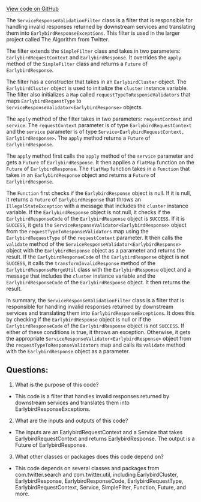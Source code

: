 [View code on GitHub](https://github.com/misbahsy/the-algorithm/src/java/com/twitter/search/earlybird_root/filters/ServiceResponseValidationFilter.java)

The `ServiceResponseValidationFilter` class is a filter that is responsible for handling invalid responses returned by downstream services and translating them into `EarlybirdResponseExceptions`. This filter is used in the larger project called The Algorithm from Twitter. 

The filter extends the `SimpleFilter` class and takes in two parameters: `EarlybirdRequestContext` and `EarlybirdResponse`. It overrides the `apply` method of the `SimpleFilter` class and returns a `Future` of `EarlybirdResponse`. 

The filter has a constructor that takes in an `EarlybirdCluster` object. The `EarlybirdCluster` object is used to initialize the `cluster` instance variable. The filter also initializes a `Map` called `requestTypeToResponseValidators` that maps `EarlybirdRequestType` to `ServiceResponseValidator<EarlybirdResponse>` objects. 

The `apply` method of the filter takes in two parameters: `requestContext` and `service`. The `requestContext` parameter is of type `EarlybirdRequestContext` and the `service` parameter is of type `Service<EarlybirdRequestContext, EarlybirdResponse>`. The `apply` method returns a `Future` of `EarlybirdResponse`. 

The `apply` method first calls the `apply` method of the `service` parameter and gets a `Future` of `EarlybirdResponse`. It then applies a `flatMap` function on the `Future` of `EarlybirdResponse`. The `flatMap` function takes in a `Function` that takes in an `EarlybirdResponse` object and returns a `Future` of `EarlybirdResponse`. 

The `Function` first checks if the `EarlybirdResponse` object is null. If it is null, it returns a `Future` of `EarlybirdResponse` that throws an `IllegalStateException` with a message that includes the `cluster` instance variable. If the `EarlybirdResponse` object is not null, it checks if the `EarlybirdResponseCode` of the `EarlybirdResponse` object is `SUCCESS`. If it is `SUCCESS`, it gets the `ServiceResponseValidator<EarlybirdResponse>` object from the `requestTypeToResponseValidators` map using the `EarlybirdRequestType` of the `requestContext` parameter. It then calls the `validate` method of the `ServiceResponseValidator<EarlybirdResponse>` object with the `EarlybirdResponse` object as a parameter and returns the result. If the `EarlybirdResponseCode` of the `EarlybirdResponse` object is not `SUCCESS`, it calls the `transformInvalidResponse` method of the `EarlybirdResponseMergeUtil` class with the `EarlybirdResponse` object and a message that includes the `cluster` instance variable and the `EarlybirdResponseCode` of the `EarlybirdResponse` object. It then returns the result. 

In summary, the `ServiceResponseValidationFilter` class is a filter that is responsible for handling invalid responses returned by downstream services and translating them into `EarlybirdResponseExceptions`. It does this by checking if the `EarlybirdResponse` object is null or if the `EarlybirdResponseCode` of the `EarlybirdResponse` object is not `SUCCESS`. If either of these conditions is true, it throws an exception. Otherwise, it gets the appropriate `ServiceResponseValidator<EarlybirdResponse>` object from the `requestTypeToResponseValidators` map and calls its `validate` method with the `EarlybirdResponse` object as a parameter.
## Questions: 
 1. What is the purpose of this code?
- This code is a filter that handles invalid responses returned by downstream services and translates them into EarlybirdResponseExceptions.

2. What are the inputs and outputs of this code?
- The inputs are an EarlybirdRequestContext and a Service that takes EarlybirdRequestContext and returns EarlybirdResponse. The output is a Future of EarlybirdResponse.

3. What other classes or packages does this code depend on?
- This code depends on several classes and packages from com.twitter.search and com.twitter.util, including EarlybirdCluster, EarlybirdResponse, EarlybirdResponseCode, EarlybirdRequestType, EarlybirdRequestContext, Service, SimpleFilter, Function, Future, and more.